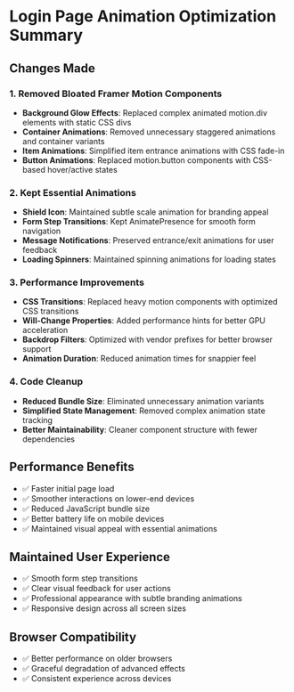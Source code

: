 # Login Page Animation Optimization Summary

## Changes Made

### 1. Removed Bloated Framer Motion Components
- **Background Glow Effects**: Replaced complex animated motion.div elements with static CSS divs
- **Container Animations**: Removed unnecessary staggered animations and container variants
- **Item Animations**: Simplified item entrance animations with CSS fade-in
- **Button Animations**: Replaced motion.button components with CSS-based hover/active states

### 2. Kept Essential Animations
- **Shield Icon**: Maintained subtle scale animation for branding appeal
- **Form Step Transitions**: Kept AnimatePresence for smooth form navigation
- **Message Notifications**: Preserved entrance/exit animations for user feedback
- **Loading Spinners**: Maintained spinning animations for loading states

### 3. Performance Improvements
- **CSS Transitions**: Replaced heavy motion components with optimized CSS transitions
- **Will-Change Properties**: Added performance hints for better GPU acceleration
- **Backdrop Filters**: Optimized with vendor prefixes for better browser support
- **Animation Duration**: Reduced animation times for snappier feel

### 4. Code Cleanup
- **Reduced Bundle Size**: Eliminated unnecessary animation variants
- **Simplified State Management**: Removed complex animation state tracking
- **Better Maintainability**: Cleaner component structure with fewer dependencies

## Performance Benefits
- ✅ Faster initial page load
- ✅ Smoother interactions on lower-end devices
- ✅ Reduced JavaScript bundle size
- ✅ Better battery life on mobile devices
- ✅ Maintained visual appeal with essential animations

## Maintained User Experience
- ✅ Smooth form step transitions
- ✅ Clear visual feedback for user actions
- ✅ Professional appearance with subtle branding animations
- ✅ Responsive design across all screen sizes

## Browser Compatibility
- ✅ Better performance on older browsers
- ✅ Graceful degradation of advanced effects
- ✅ Consistent experience across devices

